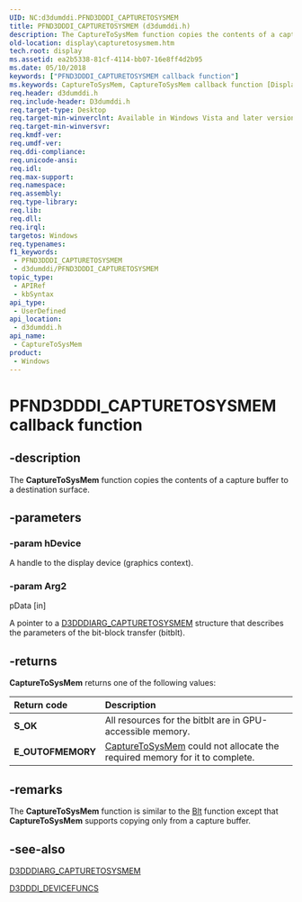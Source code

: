 ```yaml
---
UID: NC:d3dumddi.PFND3DDDI_CAPTURETOSYSMEM
title: PFND3DDDI_CAPTURETOSYSMEM (d3dumddi.h)
description: The CaptureToSysMem function copies the contents of a capture buffer to a destination surface.
old-location: display\capturetosysmem.htm
tech.root: display
ms.assetid: ea2b5338-81cf-4114-bb07-16e8ff4d2b95
ms.date: 05/10/2018
keywords: ["PFND3DDDI_CAPTURETOSYSMEM callback function"]
ms.keywords: CaptureToSysMem, CaptureToSysMem callback function [Display Devices], PFND3DDDI_CAPTURETOSYSMEM, PFND3DDDI_CAPTURETOSYSMEM callback, UserModeDisplayDriver_Functions_9d7270cc-da5e-4c04-8ab6-93b9cfd7a475.xml, d3dumddi/CaptureToSysMem, display.capturetosysmem
req.header: d3dumddi.h
req.include-header: D3dumddi.h
req.target-type: Desktop
req.target-min-winverclnt: Available in Windows Vista and later versions of the Windows operating systems.
req.target-min-winversvr: 
req.kmdf-ver: 
req.umdf-ver: 
req.ddi-compliance: 
req.unicode-ansi: 
req.idl: 
req.max-support: 
req.namespace: 
req.assembly: 
req.type-library: 
req.lib: 
req.dll: 
req.irql: 
targetos: Windows
req.typenames: 
f1_keywords:
 - PFND3DDDI_CAPTURETOSYSMEM
 - d3dumddi/PFND3DDDI_CAPTURETOSYSMEM
topic_type:
 - APIRef
 - kbSyntax
api_type:
 - UserDefined
api_location:
 - d3dumddi.h
api_name:
 - CaptureToSysMem
product:
 - Windows
---
```


# PFND3DDDI_CAPTURETOSYSMEM callback function


## -description

The <b>CaptureToSysMem</b> function copies the contents of a capture buffer to a destination surface.

## -parameters

### -param hDevice

A handle to the display device (graphics context).

### -param Arg2

pData [in]

A pointer to a <a href="/windows-hardware/drivers/ddi/d3dumddi/ns-d3dumddi-_d3dddiarg_capturetosysmem">D3DDDIARG_CAPTURETOSYSMEM</a> structure that describes the parameters of the bit-block transfer (bitblt).

## -returns

<b>CaptureToSysMem</b> returns one of the following values:

| **Return code** | **Description** | 
|:--|:--|
| **S_OK** | All resources for the bitblt are in GPU-accessible memory. | 
| **E_OUTOFMEMORY** | [CaptureToSysMem]()  could not allocate the required memory for it to complete. |

## -remarks

The <b>CaptureToSysMem</b> function is similar to the <a href="/windows-hardware/drivers/ddi/d3dumddi/nc-d3dumddi-pfnd3dddi_blt">Blt</a> function except that <b>CaptureToSysMem</b> supports copying only from a capture buffer.

## -see-also

<a href="/windows-hardware/drivers/ddi/d3dumddi/ns-d3dumddi-_d3dddiarg_capturetosysmem">D3DDDIARG_CAPTURETOSYSMEM</a>



<a href="/windows-hardware/drivers/ddi/d3dumddi/ns-d3dumddi-_d3dddi_devicefuncs">D3DDDI_DEVICEFUNCS</a>
